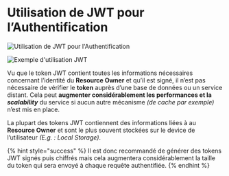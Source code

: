 # Utilisation de JWT pour l’Authentification

![Utilisation de JWT pour l&apos;Authentification](../../.gitbook/assets/jwt-diagram.png)

![Exemple d&apos;utilisation JWT](../../.gitbook/assets/jwt-authentication.png)

Vu que le token JWT contient toutes les informations nécessaires concernant l’identité du **Resource Owner** et qu’il est signé, il n’est pas nécessaire de vérifier le **token** auprès d’une base de données ou un service distant. Cela peut **augmenter considérablement les performances et la** _**scalability**_ du service si aucun autre mécanisme _\(de cache par exemple\)_ n’est mis en place.

La plupart des tokens JWT contiennent des informations liées à au **Resource Owner** et sont le plus souvent stockées sur le device de l’utilisateur _\(E.g. : Local Storage\)_.

{% hint style="success" %}
Il est donc recommandé de générer des tokens JWT signés puis chiffrés mais cela augmentera considérablement la taille du token qui sera envoyé à chaque requête authentifiée.
{% endhint %}


